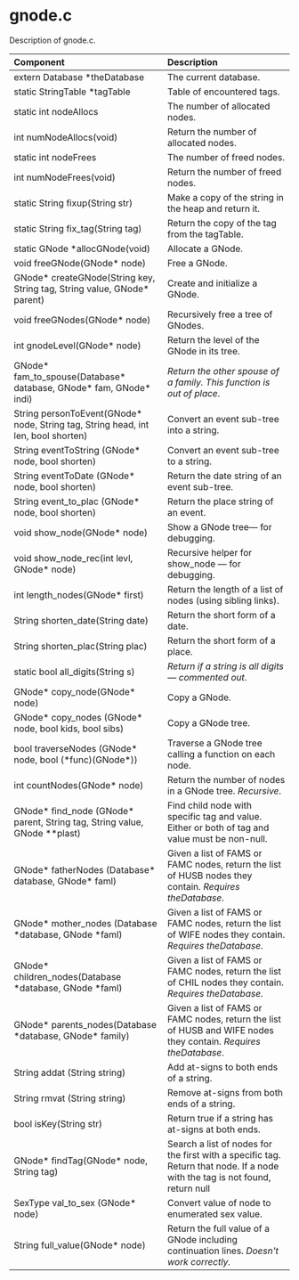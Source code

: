 # gnode.c

Description of gnode.c.

|Component|Description|
|:---|:---|
|extern Database *theDatabase|The current database.|
|static StringTable *tagTable|Table of encountered tags.|
|static int nodeAllocs|The number of allocated nodes.|
|int numNodeAllocs(void)|Return the number of allocated nodes.|
|static int nodeFrees|The number of freed nodes.|
|int numNodeFrees(void)|Return the number of freed nodes.|
|static String fixup(String str)|Make a copy of the string in the heap and return it.|
|static String fix_tag(String tag)|Return the copy of the tag from the tagTable.|
|static GNode *allocGNode(void)|Allocate a GNode.|
|void freeGNode(GNode* node)|Free a GNode.|
|GNode* createGNode(String key, String tag, String value, GNode* parent)|Create and initialize a GNode.|
|void freeGNodes(GNode* node)|Recursively free a tree of GNodes.|
|int gnodeLevel(GNode* node)|Return the level of the GNode in its tree.|
|GNode* fam_to_spouse(Database* database, GNode* fam, GNode* indi)|_Return the other spouse of a family. This function is out of place_.|
|String personToEvent(GNode* node, String tag, String head, int len, bool shorten)|Convert an event sub-tree into a string.|
|String eventToString (GNode* node, bool shorten)|Convert an event sub-tree to a string.|
|String eventToDate (GNode* node, bool shorten)|Return the date string of an event sub-tree.|
|String event_to_plac (GNode* node, bool shorten)|Return the place string of an event.|
|void show_node(GNode* node)|Show a GNode tree&mdash; for debugging.|
|void show_node_rec(int levl, GNode* node)|Recursive helper for show_node &mdash; for debugging.|
|int length_nodes(GNode* first)|Return the length of a list of nodes (using sibling links).|
|String shorten_date(String date)|Return the short form of a date.|
|String shorten_plac(String plac)|Return the short form of a place.|
|static bool all_digits(String s)|_Return if a string is all digits &mdash; commented out_.|
|GNode* copy_node(GNode* node)|Copy a GNode.|
|GNode* copy_nodes (GNode* node, bool kids, bool sibs)|Copy a GNode tree.|
|bool traverseNodes (GNode* node, bool (\*func)(GNode*))|Traverse a GNode tree calling a function on each node.|
|int countNodes(GNode* node)|Return the number of nodes in a GNode tree. _Recursive_.|
|GNode* find_node (GNode* parent, String tag, String value, GNode **plast)|Find child node with specific tag and value. Either or both of tag and value must be non-null.|
|GNode* fatherNodes (Database* database, GNode* faml)|Given a list of FAMS or FAMC nodes, return the list of HUSB nodes they contain. _Requires theDatabase_.|
|GNode* mother_nodes (Database *database, GNode *faml)|Given a list of FAMS or FAMC nodes, return the list of WIFE nodes they contain. _Requires theDatabase_.|
|GNode* children_nodes(Database \*database, GNode *faml)|Given a list of FAMS or FAMC nodes, return the list of CHIL nodes they contain. _Requires theDatabase_.|
|GNode* parents_nodes(Database \*database, GNode* family)|Given a list of FAMS or FAMC nodes, return the list of HUSB and WIFE nodes they contain. _Requires theDatabase_.|
|String addat (String string)|Add at-signs to both ends of a string.|
|String rmvat (String string)|Remove at-signs from both ends of a string.|
|bool isKey(String str)|Return true if a string has at-signs at both ends.|
|GNode* findTag(GNode* node, String tag)|Search a list of nodes for the first with a specific tag. Return that node. If a node with the tag is not found, return null|
|SexType val_to_sex (GNode* node)|Convert value of node to enumerated sex value.|
|String full_value(GNode* node)|Return the full value of a GNode including continuation lines. _Doesn't work correctly._|






